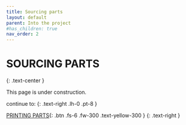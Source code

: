 ```yaml
---
title: Sourcing parts
layout: default
parent: Into the project
#has_children: true
nav_order: 2
---
```

# SOURCING PARTS
{: .text-center }

This page is under construction.

continue to:
{: .text-right .lh-0 .pt-8 }

[PRINTING PARTS]{: .btn .fs-6 .fw-300 .text-yellow-300 }
{: .text-right }

[PRINTING PARTS]: https://rh3d.github.io/E3NG_docs/printing.html
